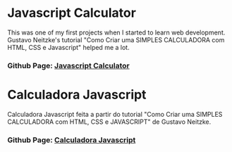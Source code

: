 # Javascript Calculator

This was one of my first projects when I started to learn web development. Gustavo Neitzke's tutorial "Como Criar uma SIMPLES CALCULADORA com HTML, CSS e Javascript" helped me a lot.

### Github Page: [Javascript Calculator](https://lauravitalc.github.io/calculadora-javascript.js/)

# Calculadora Javascript
Calculadora Javascript feita a partir do tutorial "Como Criar uma SIMPLES CALCULADORA com HTML, CSS e JAVASCRIPT" de Gustavo Neitzke.

### Github Page: [Calculadora Javascript](https://lauravitalc.github.io/calculadora-javascript.js/)
